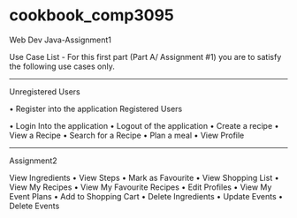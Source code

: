 # cookbook_comp3095
Web Dev Java-Assignment1

Use Case List - For this first part (Part A/ Assignment #1) you are to satisfy the following use cases only.

----------------------------------------
Unregistered Users

• Register into the application
Registered Users

• Login Into the application
• Logout of the application
• Create a recipe
• View a Recipe
• Search for a Recipe
• Plan a meal
• View Profile

---------------------------------------
Assignment2

View Ingredients
• View Steps
• Mark as Favourite
• View Shopping List
• View My Recipes
• View My Favourite Recipes
• Edit Profiles
• View My Event Plans
• Add to Shopping Cart
• Delete Ingredients
• Update Events
• Delete Events

